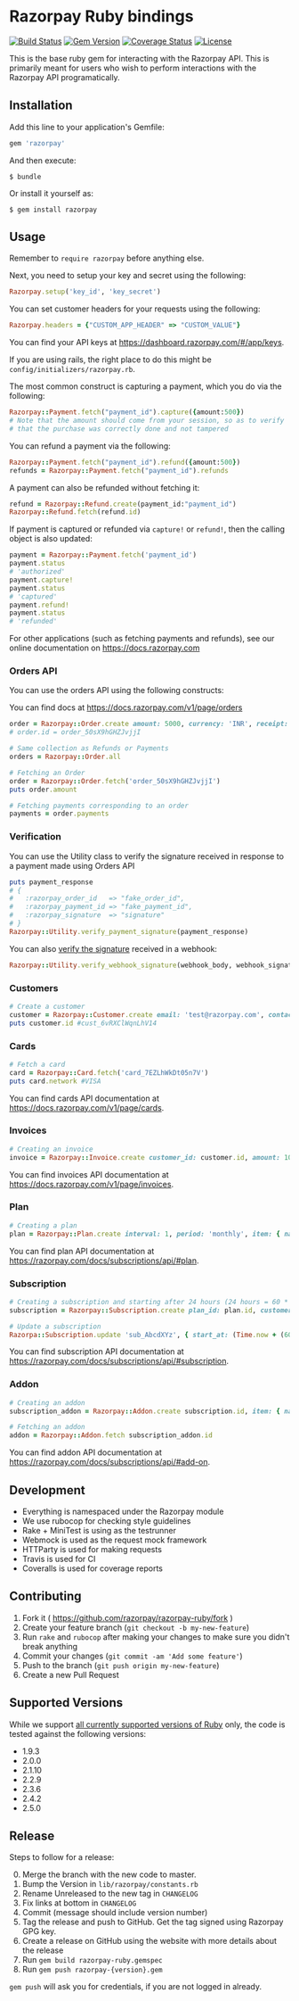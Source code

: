 # Razorpay Ruby bindings

[![Build Status](https://travis-ci.org/razorpay/razorpay-ruby.svg?branch=master)](https://travis-ci.org/razorpay/razorpay-ruby) [![Gem Version](https://badge.fury.io/rb/razorpay.svg)](http://badge.fury.io/rb/razorpay) [![Coverage Status](https://coveralls.io/repos/github/Razorpay/razorpay-ruby/badge.svg?branch=master)](https://coveralls.io/github/Razorpay/razorpay-ruby?branch=master) [![License](http://img.shields.io/:license-mit-blue.svg)](http://doge.mit-license.org)

This is the base ruby gem for interacting with the Razorpay API. This is primarily meant for users who wish to perform interactions with the Razorpay API programatically.

## Installation

Add this line to your application's Gemfile:

```rb
gem 'razorpay'
```

And then execute:

    $ bundle

Or install it yourself as:

    $ gem install razorpay

## Usage

Remember to `require razorpay` before anything else.

Next, you need to setup your key and secret using the following:

```rb
Razorpay.setup('key_id', 'key_secret')
```

You can set customer headers for your requests using the following:
```rb
Razorpay.headers = {"CUSTOM_APP_HEADER" => "CUSTOM_VALUE"}
```

You can find your API keys at <https://dashboard.razorpay.com/#/app/keys>.

If you are using rails, the right place to do this might be `config/initializers/razorpay.rb`.

The most common construct is capturing a payment, which you do via the following:

```rb
Razorpay::Payment.fetch("payment_id").capture({amount:500})
# Note that the amount should come from your session, so as to verify
# that the purchase was correctly done and not tampered
```

You can refund a payment via the following:

```rb
Razorpay::Payment.fetch("payment_id").refund({amount:500})
refunds = Razorpay::Payment.fetch("payment_id").refunds
```

A payment can also be refunded without fetching it:
```rb
refund = Razorpay::Refund.create(payment_id:"payment_id")
Razorpay::Refund.fetch(refund.id)
```

If payment is captured or refunded via `capture!` or `refund!`, then the calling object is also updated:
```rb
payment = Razorpay::Payment.fetch('payment_id')
payment.status
# 'authorized'
payment.capture!
payment.status
# 'captured'
payment.refund!
payment.status
# 'refunded'
```

For other applications (such as fetching payments and refunds),
see our online documentation on <https://docs.razorpay.com>

### Orders API

You can use the orders API using the following constructs:

You can find docs at <https://docs.razorpay.com/v1/page/orders>

```rb
order = Razorpay::Order.create amount: 5000, currency: 'INR', receipt: 'TEST'
# order.id = order_50sX9hGHZJvjjI

# Same collection as Refunds or Payments
orders = Razorpay::Order.all

# Fetching an Order
order = Razorpay::Order.fetch('order_50sX9hGHZJvjjI')
puts order.amount

# Fetching payments corresponding to an order
payments = order.payments
```

### Verification
You can use the Utility class to verify the signature received in response to a payment made using Orders API
```rb
puts payment_response
# {
#   :razorpay_order_id   => "fake_order_id",
#   :razorpay_payment_id => "fake_payment_id",
#   :razorpay_signature  => "signature"
# }
Razorpay::Utility.verify_payment_signature(payment_response)
```
You can also [verify the signature](https://github.com/razorpay/razorpay-ruby/wiki/Webhooks) received in a webhook:
```rb
Razorpay::Utility.verify_webhook_signature(webhook_body, webhook_signature, webhook_secret)
```

### Customers
```rb
# Create a customer
customer = Razorpay::Customer.create email: 'test@razorpay.com', contact: '9876543210'
puts customer.id #cust_6vRXClWqnLhV14
```

### Cards
```rb
# Fetch a card
card = Razorpay::Card.fetch('card_7EZLhWkDt05n7V')
puts card.network #VISA
```

You can find cards API documentation at <https://docs.razorpay.com/v1/page/cards>.

### Invoices
```rb
# Creating an invoice
invoice = Razorpay::Invoice.create customer_id: customer.id, amount: 100, currency: 'INR', description: 'Test description', type: 'link'
```

You can find invoices API documentation at <https://docs.razorpay.com/v1/page/invoices>.

### Plan
```rb
# Creating a plan
plan = Razorpay::Plan.create interval: 1, period: 'monthly', item: { name: 'fake_plan', description: 'fake_desc', currency: 'INR', amount: 500 }, notes: { identifier: 'plan_monthly_super' }
```

You can find plan API documentation at <https://razorpay.com/docs/subscriptions/api/#plan>.

### Subscription
```rb
# Creating a subscription and starting after 24 hours (24 hours = 60 * 60 * 24)
subscription = Razorpay::Subscription.create plan_id: plan.id, customer_id: customer.id, start_at: (Time.now + (60 * 60 * 24)).to_i, total_count: 3

# Update a subscription
Razorpa::Subscription.update 'sub_AbcdXYz', { start_at: (Time.now + (60 * 60 * 24)).to_i, quantity: 5 }
```

You can find subscription API documentation at <https://razorpay.com/docs/subscriptions/api/#subscription>.

### Addon
```rb
# Creating an addon
subscription_addon = Razorpay::Addon.create subscription.id, item: { name: 'fake_plan', description: 'fake_desc', currency: 'INR', amount: 500 }, quantity: 1

# Fetching an addon
addon = Razorpay::Addon.fetch subscription_addon.id
```

You can find addon API documentation at <https://razorpay.com/docs/subscriptions/api/#add-on>.

## Development

- Everything is namespaced under the Razorpay module
- We use rubocop for checking style guidelines
- Rake + MiniTest is using as the testrunner
- Webmock is used as the request mock framework
- HTTParty is used for making requests
- Travis is used for CI
- Coveralls is used for coverage reports

## Contributing

1. Fork it ( https://github.com/razorpay/razorpay-ruby/fork )
2. Create your feature branch (`git checkout -b my-new-feature`)
3. Run `rake` and `rubocop` after making your changes to make sure you didn't break anything
4. Commit your changes (`git commit -am 'Add some feature'`)
5. Push to the branch (`git push origin my-new-feature`)
6. Create a new Pull Request

## Supported Versions

While we support [all currently supported versions of Ruby](https://www.ruby-lang.org/en/downloads/branches/)
only, the code is tested against the following versions:

* 1.9.3
* 2.0.0
* 2.1.10
* 2.2.9
* 2.3.6
* 2.4.2
* 2.5.0

## Release

Steps to follow for a release:

0. Merge the branch with the new code to master.
1. Bump the Version in `lib/razorpay/constants.rb`
2. Rename Unreleased to the new tag in `CHANGELOG`
3. Fix links at bottom in `CHANGELOG`
4. Commit (message should include version number)
5. Tag the release and push to GitHub. Get the tag signed using Razorpay GPG key.
6. Create a release on GitHub using the website with more details about the release
7. Run `gem build razorpay-ruby.gemspec`
8. Run `gem push razorpay-{version}.gem`

`gem push` will ask you for credentials, if you are not logged in already.
